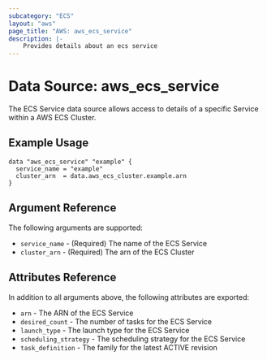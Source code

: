 ```yaml
---
subcategory: "ECS"
layout: "aws"
page_title: "AWS: aws_ecs_service"
description: |-
    Provides details about an ecs service
---
```


# Data Source: aws_ecs_service

The ECS Service data source allows access to details of a specific
Service within a AWS ECS Cluster.

## Example Usage

```hcl
data "aws_ecs_service" "example" {
  service_name = "example"
  cluster_arn  = data.aws_ecs_cluster.example.arn
}
```

## Argument Reference

The following arguments are supported:

* `service_name` - (Required) The name of the ECS Service
* `cluster_arn` - (Required) The arn of the ECS Cluster

## Attributes Reference

In addition to all arguments above, the following attributes are exported:

* `arn` - The ARN of the ECS Service
* `desired_count` - The number of tasks for the ECS Service
* `launch_type` - The launch type for the ECS Service
* `scheduling_strategy` - The scheduling strategy for the ECS Service
* `task_definition` - The family for the latest ACTIVE revision
